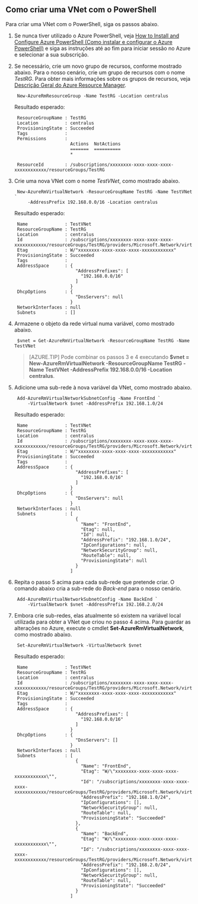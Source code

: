 ## Como criar uma VNet com o PowerShell
Para criar uma VNet com o PowerShell, siga os passos abaixo.

1. Se nunca tiver utilizado o Azure PowerShell, veja [How to Install and Configure Azure PowerShell (Como instalar e configurar o Azure PowerShell)](../articles/powershell-install-configure.md) e siga as instruções até ao fim para iniciar sessão no Azure e selecionar a sua subscrição.
    
2. Se necessário, crie um novo grupo de recursos, conforme mostrado abaixo. Para o nosso cenário, crie um grupo de recursos com o nome *TestRG*. Para obter mais informações sobre os grupos de recursos, veja [Descrição Geral do Azure Resource Manager](../articles/resource-group-overview.md).

        New-AzureRmResourceGroup -Name TestRG -Location centralus

    Resultado esperado:
    
        ResourceGroupName : TestRG
        Location          : centralus
        ProvisioningState : Succeeded
        Tags              :
        Permissions       :
                            Actions  NotActions
                            =======  ==========
                            *
        
        ResourceId        : /subscriptions/xxxxxxxx-xxxx-xxxx-xxxx-xxxxxxxxxxxx/resourceGroups/TestRG   

3. Crie uma nova VNet com o nome *TestVNet*, como mostrado abaixo.

        New-AzureRmVirtualNetwork -ResourceGroupName TestRG -Name TestVNet `
            -AddressPrefix 192.168.0.0/16 -Location centralus   
        
    Resultado esperado:

        Name              : TestVNet
        ResourceGroupName : TestRG
        Location          : centralus
        Id                : /subscriptions/xxxxxxxx-xxxx-xxxx-xxxx-xxxxxxxxxxxx/resourceGroups/TestRG/providers/Microsoft.Network/virtualNetworks/TestVNet
        Etag              : W/"xxxxxxxx-xxxx-xxxx-xxxx-xxxxxxxxxxxx"
        ProvisioningState : Succeeded
        Tags              :
        AddressSpace      : {
                              "AddressPrefixes": [
                                "192.168.0.0/16"
                              ]
                            }
        DhcpOptions       : {
                              "DnsServers": null
                            }
        NetworkInterfaces : null
        Subnets           : []

4. Armazene o objeto da rede virtual numa variável, como mostrado abaixo.

        $vnet = Get-AzureRmVirtualNetwork -ResourceGroupName TestRG -Name TestVNet
    
    >[AZURE.TIP] Pode combinar os passos 3 e 4 executando **$vnet = New-AzureRmVirtualNetwork -ResourceGroupName TestRG -Name TestVNet -AddressPrefix 192.168.0.0/16 -Location centralus**.

5. Adicione uma sub-rede à nova variável da VNet, como mostrado abaixo.

        Add-AzureRmVirtualNetworkSubnetConfig -Name FrontEnd `
            -VirtualNetwork $vnet -AddressPrefix 192.168.1.0/24
        
    Resultado esperado:

        Name              : TestVNet
        ResourceGroupName : TestRG
        Location          : centralus
        Id                : /subscriptions/xxxxxxxx-xxxx-xxxx-xxxx-xxxxxxxxxxxx/resourceGroups/TestRG/providers/Microsoft.Network/virtualNetworks/TestVNet
        Etag              : W/"xxxxxxxx-xxxx-xxxx-xxxx-xxxxxxxxxxxx"
        ProvisioningState : Succeeded
        Tags              :
        AddressSpace      : {
                              "AddressPrefixes": [
                                "192.168.0.0/16"
                              ]
                            }
        DhcpOptions       : {
                              "DnsServers": null
                            }
        NetworkInterfaces : null
        Subnets           : [
                              {
                                "Name": "FrontEnd",
                                "Etag": null,
                                "Id": null,
                                "AddressPrefix": "192.168.1.0/24",
                                "IpConfigurations": null,
                                "NetworkSecurityGroup": null,
                                "RouteTable": null,
                                "ProvisioningState": null
                              }
                            ]

6. Repita o passo 5 acima para cada sub-rede que pretende criar. O comando abaixo cria a sub-rede do *Back-end* para o nosso cenário.

        Add-AzureRmVirtualNetworkSubnetConfig -Name BackEnd `
            -VirtualNetwork $vnet -AddressPrefix 192.168.2.0/24

7. Embora crie sub-redes, elas atualmente só existem na variável local utilizada para obter a VNet que criou no passo 4 acima. Para guardar as alterações no Azure, execute o cmdlet **Set-AzureRmVirtualNetwork**, como mostrado abaixo.

        Set-AzureRmVirtualNetwork -VirtualNetwork $vnet 
        
    Resultado esperado:

        Name              : TestVNet
        ResourceGroupName : TestRG
        Location          : centralus
        Id                : /subscriptions/xxxxxxxx-xxxx-xxxx-xxxx-xxxxxxxxxxxx/resourceGroups/TestRG/providers/Microsoft.Network/virtualNetworks/TestVNet
        Etag              : W/"xxxxxxxx-xxxx-xxxx-xxxx-xxxxxxxxxxxx"
        ProvisioningState : Succeeded
        Tags              :
        AddressSpace      : {
                              "AddressPrefixes": [
                                "192.168.0.0/16"
                              ]
                            }
        DhcpOptions       : {
                              "DnsServers": []
                            }
        NetworkInterfaces : null
        Subnets           : [
                              {
                                "Name": "FrontEnd",
                                "Etag": "W/\"xxxxxxxx-xxxx-xxxx-xxxx-xxxxxxxxxxxx\"",
                                "Id": "/subscriptions/xxxxxxxx-xxxx-xxxx-xxxx-xxxxxxxxxxxx/resourceGroups/TestRG/providers/Microsoft.Network/virtualNetworks/TestVNet/subnets/FrontEnd",
                                "AddressPrefix": "192.168.1.0/24",
                                "IpConfigurations": [],
                                "NetworkSecurityGroup": null,
                                "RouteTable": null,
                                "ProvisioningState": "Succeeded"
                              },
                              {
                                "Name": "BackEnd",
                                "Etag": "W/\"xxxxxxxx-xxxx-xxxx-xxxx-xxxxxxxxxxxx\"",
                                "Id": "/subscriptions/xxxxxxxx-xxxx-xxxx-xxxx-xxxxxxxxxxxx/resourceGroups/TestRG/providers/Microsoft.Network/virtualNetworks/TestVNet/subnets/BackEnd",
                                "AddressPrefix": "192.168.2.0/24",
                                "IpConfigurations": [],
                                "NetworkSecurityGroup": null,
                                "RouteTable": null,
                                "ProvisioningState": "Succeeded"
                              }
                            ]



<!--HONumber=Jun16_HO2-->



